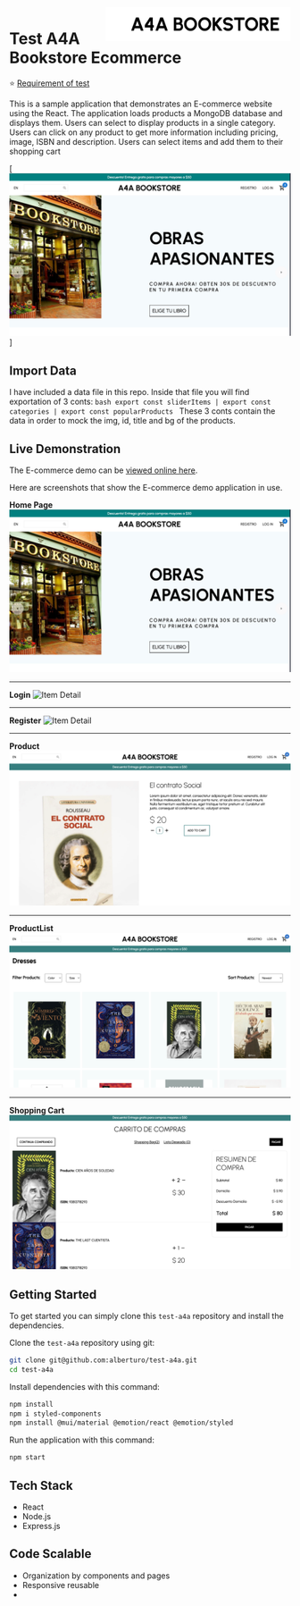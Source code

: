 <a href="#">
    <img src="./src/assets/img/logo.png" alt="landingA4A-BookStore" align="right" height="60" />
</a>

# Test A4A Bookstore Ecommerce


:star: [Requirement of test](https://groovy-dahlia-91d.notion.site/Frontend-Engineer-9af0a177379e4ff8a7a74d3a84dc4ac9)

This is a sample application that demonstrates an E-commerce website using the React. The application loads products a MongoDB database and displays them. Users can select to display products in a single category. Users can click on any product to get more information including pricing, image, ISBN and description. Users can select items and add them to their shopping cart

[![A4A Bookstore](./src/assets/img/landing.png)]



## Import Data
I have included a data file in this repo. Inside that file you will find exportation of 3 conts: ```bash export const sliderItems | export const categories | export const popularProducts ``` These 3 conts contain the data in order to mock the img, id, title and bg of the products.

## Live Demonstration

The E-commerce demo can be [viewed online here](#).

Here are screenshots that show the E-commerce demo application in use.


**Home Page**
![Home Page](./src/assets/img/landing.png "Home Page")

---

**Login**
![Item Detail](./src/assets/img/login.png "Login")

---

**Register**
![Item Detail](./src/assets/img/Register.png "Register")

---

**Product**
![Item Detail](./src/assets/img/Product.png "Product")

---

**ProductList**
![Item Detail](./src/assets/img/ProductList.png "ProductList")

---

**Shopping Cart**
![Shopping Cart](./src/assets/img/Cart.png "Shopping Cart")

## Getting Started
To get started  you can simply clone this `test-a4a` repository and install the dependencies.

Clone the `test-a4a` repository using git:

```bash
git clone git@github.com:alberturo/test-a4a.git
cd test-a4a
```

Install dependencies with this command:
```bash
npm install
npm i styled-components
npm install @mui/material @emotion/react @emotion/styled
```

Run the application with this command:
```bash
npm start
```

## Tech Stack
* React
* Node.js
* Express.js

## Code Scalable
* Organization by components and pages
* Responsive reusable
* 